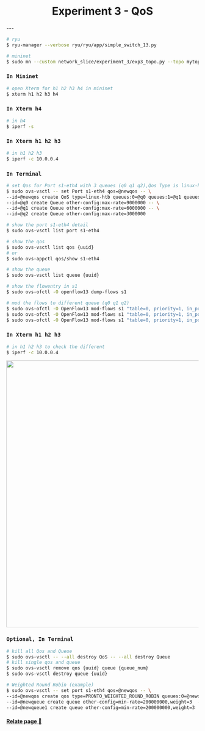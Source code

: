 <center>

# Experiment 3 - QoS

</center>
---

```bash
# ryu
$ ryu-manager --verbose ryu/ryu/app/simple_switch_13.py
```
```bash
# mininet
$ sudo mn --custom network_slice/experiment_3/exp3_topo.py --topo mytopo --mac --switch ovs,protocols=OpenFlow13 --controller remote
```
### `In Mininet`
```bash
# open Xterm for h1 h2 h3 h4 in mininet 
$ xterm h1 h2 h3 h4
```
### `In Xterm h4`
```bash
# in h4
$ iperf -s
```
### `In Xterm h1 h2 h3`
```bash
# in h1 h2 h3
$ iperf -c 10.0.0.4
```
### `In Terminal`
```bash
# set Qos for Port s1-eth4 with 3 queues (q0 q1 q2),Qos Type is linux-htb
$ sudo ovs-vsctl -- set Port s1-eth4 qos=@newqos -- \
--id=@newqos create QoS type=linux-htb queues:0=@q0 queues:1=@q1 queues:2=@q2 -- \
--id=@q0 create Queue other-config:max-rate=9000000 -- \
--id=@q1 create Queue other-config:max-rate=6000000 -- \
--id=@q2 create Queue other-config:max-rate=3000000

# show the port s1-eth4 detail
$ sudo ovs-vsctl list port s1-eth4

# show the qos
$ sudo ovs-vsctl list qos {uuid}
# or
$ sudo ovs-appctl qos/show s1-eth4

# show the queue
$ sudo ovs-vsctl list queue {uuid}

# show the flowentry in s1
$ sudo ovs-ofctl -O openflow13 dump-flows s1

# mod the flows to different queue (q0 q1 q2)
$ sudo ovs-ofctl -O OpenFlow13 mod-flows s1 "table=0, priority=1, in_port="s1-eth1", dl_src=00:00:00:00:00:01, dl_dst=00:00:00:00:00:04, actions=set_queue:0,output:"s1-eth4""
$ sudo ovs-ofctl -O OpenFlow13 mod-flows s1 "table=0, priority=1, in_port="s1-eth2", dl_src=00:00:00:00:00:02, dl_dst=00:00:00:00:00:04, actions=set_queue:1,output:"s1-eth4""
$ sudo ovs-ofctl -O OpenFlow13 mod-flows s1 "table=0, priority=1, in_port="s1-eth3", dl_src=00:00:00:00:00:03, dl_dst=00:00:00:00:00:04, actions=set_queue:2,output:"s1-eth4""
```
### `In Xterm h1 h2 h3`
```bash
# in h1 h2 h3 to check the different
$ iperf -c 10.0.0.4
```
<p align="center">
    <img src="https://github.com/xxionhong/network_slice/blob/main/experiment_3/img/2020-10-15%20215853.jpg?raw=true" width="700"/>
</p>

### `Optional, In Terminal`
```bash
# kill all Qos and Queue
$ sudo ovs-vsctl -- --all destroy QoS -- --all destroy Queue
# kill single qos and queue
$ sudo ovs-vsctl remove qos {uuid} queue {queue_num}
$ sudo ovs-vsctl destroy queue {uuid}
```
```bash
# Weighted Round Robin (example)
$ sudo ovs-vsctl -- set port s1-eth4 qos=@newqos -- \
--id=@newqos create qos type=PRONTO_WEIGHTED_ROUND_ROBIN queues:0=@newqueue queues:3=@newqueue1 -- \
--id=@newqueue create queue other-config=min-rate=200000000,weight=3  -- \
--id=@newqueue1 create queue other-config=min-rate=200000000,weight=3  
```

#### [Relate page :link:](https://www.sdnlab.com/23289.html)
